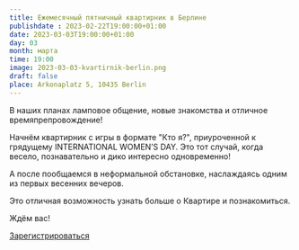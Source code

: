 ```yaml
---
title: Ежемесячный пятничный квартирник в Берлине
publishdate : 2023-02-22T19:00:00+01:00
date: 2023-03-03T19:00:00+01:00
day: 03
month: марта
time: 19:00
image: 2023-03-03-kvartirnik-berlin.png
draft: false
place: Arkonaplatz 5, 10435 Berlin
---
```

В наших планах ламповое общение, новые знакомства и отличное времяпрепровождение!

Начнём квартирник с игры в формате "Кто я?", приуроченной к грядущему INTERNATIONAL WOMEN’S DAY. Это тот случай, когда весело, познавательно и дико интересно одновременно!

А после пообщаемся в неформальной обстановке, наслаждаясь одним из первых весенних вечеров.

Это отличная возможность узнать больше о Квартире и познакомиться. 

Ждём вас!

[Зарегистрироваться](https://www.eventbrite.com/e/564412642407)